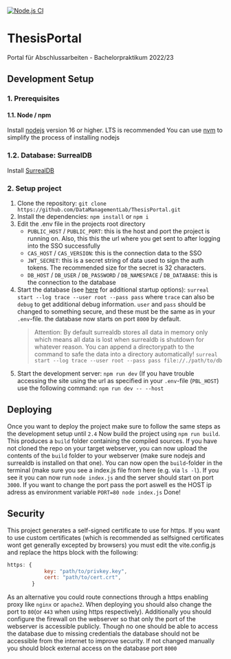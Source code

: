 [![Node.js CI](https://github.com/DataManagementLab/ThesisPortal/actions/workflows/node.js.yml/badge.svg)](https://github.com/DataManagementLab/ThesisPortal/actions/workflows/node.js.yml)

# ThesisPortal

Portal für Abschlussarbeiten - Bachelorpraktikum 2022/23

## Development Setup

### 1. Prerequisites

#### 1.1. Node / npm

Install [nodejs](https://nodejs.org/) version 16 or higher. LTS is recommended
You can use [nvm](https://github.com/nvm-sh/nvm#installing-and-updating) to simplify the process of installing nodejs

### 1.2. Database: SurrealDB

Install [SurrealDB](https://surrealdb.com/install)

### 2. Setup project

1. Clone the repository: `git clone https://github.com/DataManagementLab/ThesisPortal.git`
2. Install the dependencies: `npm install` or `npm i`
3. Edit the .env file in the projects root directory
   - `PUBLIC_HOST` / `PUBLIC_PORT`: this is the host and port the project is running on. Also, this this the url where you get sent to after logging into the SSO successfully
   - `CAS_HOST` / `CAS_VERSION`: this is the connection data to the SSO
   - `JWT_SECRET`: this is a secret string of data used to sign the auth tokens. The recommended size for the secret is 32 characters.
   - `DB_HOST` / `DB_USER` / `DB_PASSWORD` / `DB_NAMESPACE` / `DB_DATABASE`: this is the connection to the database
4. Start the database (see [here](https://surrealdb.com/docs/start/starting-surrealdb) for additional startup options): `surreal start --log trace --user root --pass pass` where `trace` can also be `debug` to get additional debug information. `user` and `pass` should be changed to something secure, and these must be the same as in your `.env`-file. the database now starts on port `8000` by default.
   > Attention: By default surrealdb stores all data in memory only which means all data is lost when surrealdb is shutdown for whatever reason. You can append a directorypath to the command to safe the data into a directory automatically! `surreal start --log trace --user root --pass pass file://./path/to/db`
5. Start the development server: `npm run dev` (If you have trouble accessing the site using the url as specified in your `.env`-file (`PBL_HOST`) use the following command: `npm run dev -- --host`

## Deploying

Once you want to deploy the project make sure to follow the same steps as the development setup until `2.4`
Now build the project using `npm run build`. This produces a `build` folder containing the compiled sources.
If you have not cloned the repo on your target webserver, you can now upload the contents of the `build` folder to your webserver (make sure nodejs and surrealdb is installed on that one). You can now open the `build`-folder in the terminal (make sure you see a index.js file from here (e.g. via `ls -l`). If you see it you can now run `node index.js` and the server should start on port `3000`. If you want to change the port pass the port aswell es the HOST ip adress as environment variable `PORT=80 node index.js`
Done!

## Security

This project generates a self-signed certificate to use for https. If you want to use custom certificates (which is recommended as selfsigned certificates wont get generally excepted by browsers) you must edit the vite.config.js and replace the https block with the following:
```js
https: {
            key: "path/to/privkey.key",
            cert: "path/to/cert.crt",
        }
```
As an alternative you could route connections through a https enabling proxy like `nginx` or `apache2`.
When deploying you should also change the port to `80`(or `443` when using https respectively).
Additionally you should configure the firewall on the webserver so that only the port of the webserver is accessible publicly. Though no one should be able to access the database due to missing credentials the database should not be accessible from the internet to improve security. If not changed manually you should block external access on the database port `8000`
